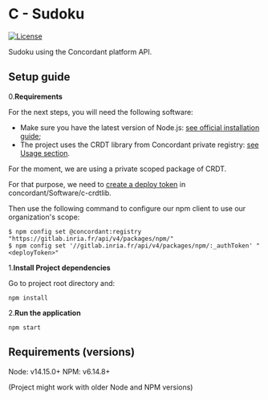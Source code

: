 # C - Sudoku

[![License](https://img.shields.io/badge/license-MIT-green)](https://opensource.org/licenses/MIT)

Sudoku using the Concordant platform API.

## Setup guide

0.**Requirements**

For the next steps, you will need the following software:

- Make sure you have the latest version of Node.js: [see official installation guide](https://nodejs.org/en/download/);
- The project uses the CRDT library from Concordant private registry: [see Usage section](https://gitlab.inria.fr/concordant/software/c-crdtlib/-/blob/master/README.md).

For the moment, we are using a private scoped package of CRDT.

For that purpose, we need to [create a deploy token](https://docs.gitlab.com/ee/user/project/deploy_tokens/) in concordant/Software/c-crdtlib.

Then use the following command to configure our npm client to use our organization's scope:
```
$ npm config set @concordant:registry "https://gitlab.inria.fr/api/v4/packages/npm/"
$ npm config set '//gitlab.inria.fr/api/v4/packages/npm/:_authToken' "<deployToken>"
```

1.**Install Project dependencies**

Go to project root directory and:

```shell
npm install
```

2.**Run the application**

```shell
npm start
```

## Requirements (versions)

Node: v14.15.0+
NPM: v6.14.8+

(Project might work with older Node and NPM versions)
